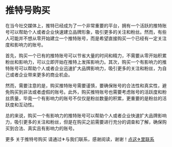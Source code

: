 # 推特号购买

在当今社交媒体上，推特已经成为了一个非常重要的平台，拥有一个活跃的推特账号可以帮助个人或者企业快速建立品牌形象，吸引更多的关注和粉丝。然而，有些人可能并不想从零开始建立一个推特账号，而是希望直接购买一个已经有一定关注度和影响力的账号。

首先，购买一个已有的推特账号可以节省大量的时间和精力，不需要从零开始积累粉丝和影响力，可以立即开始在推特上发挥影响力。其次，购买一个有影响力的推特账号可以帮助个人或者企业迅速扩大品牌影响力，吸引更多的关注和粉丝，为自己或者企业带来更多的商业机会。

然而，需要注意的是，购买推特账号需要谨慎，要确保账号的合法性和真实性，避免购买到非法或者虚假的账号。此外，购买推特账号也需要考虑账号的活跃度和粉丝质量，毕竟一个有影响力的账号不仅仅是粉丝数量的积累，更重要的是粉丝的活跃度和互动性。

总的来说，购买一个有影响力的推特账号可以帮助个人或者企业快速扩大品牌影响力，吸引更多的关注和粉丝，但是在购买之前需要进行充分的调查和了解，确保购买到合法、真实且有影响力的账号。

更多 关于推特号购买 请通过✈与我们联系，感谢阅读，谢谢！[点这✈里联系](https://c.k02.cc)